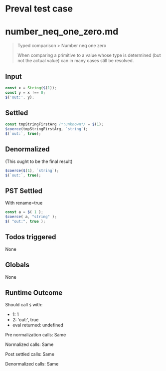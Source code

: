 # Preval test case

# number_neq_one_zero.md

> Typed comparison > Number neq one zero
>
> When comparing a primitive to a value whose type is determined (but not the actual value) can in many cases still be resolved.

## Input

`````js filename=intro
const x = String($(1));
const y = x !== 0;
$('out:', y);
`````


## Settled


`````js filename=intro
const tmpStringFirstArg /*:unknown*/ = $(1);
$coerce(tmpStringFirstArg, `string`);
$(`out:`, true);
`````


## Denormalized
(This ought to be the final result)

`````js filename=intro
$coerce($(1), `string`);
$(`out:`, true);
`````


## PST Settled
With rename=true

`````js filename=intro
const a = $( 1 );
$coerce( a, "string" );
$( "out:", true );
`````


## Todos triggered


None


## Globals


None


## Runtime Outcome


Should call `$` with:
 - 1: 1
 - 2: 'out:', true
 - eval returned: undefined

Pre normalization calls: Same

Normalized calls: Same

Post settled calls: Same

Denormalized calls: Same
